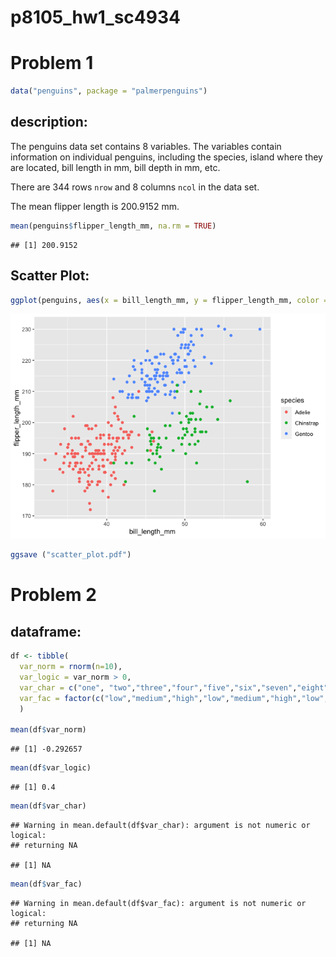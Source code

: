 p8105_hw1_sc4934
================

# Problem 1

``` r
data("penguins", package = "palmerpenguins")
```

## description:

The penguins data set contains 8 variables. The variables contain
information on individual penguins, including the species, island where
they are located, bill length in mm, bill depth in mm, etc.

There are 344 rows `nrow` and 8 columns `ncol` in the data set.

The mean flipper length is 200.9152 mm.

``` r
mean(penguins$flipper_length_mm, na.rm = TRUE)
```

    ## [1] 200.9152

## Scatter Plot:

``` r
ggplot(penguins, aes(x = bill_length_mm, y = flipper_length_mm, color = species)) + geom_point()
```

![](p8105_hw1_sc4934_files/figure-gfm/chunk_scatterplot-1.png)<!-- -->

``` r
ggsave ("scatter_plot.pdf")
```

# Problem 2

## dataframe:

``` r
df <- tibble(
  var_norm = rnorm(n=10),
  var_logic = var_norm > 0,
  var_char = c("one", "two","three","four","five","six","seven","eight","nine","ten"),
  var_fac = factor(c("low","medium","high","low","medium","high","low","medium","high", "low" ))
  )

mean(df$var_norm)
```

    ## [1] -0.292657

``` r
mean(df$var_logic)
```

    ## [1] 0.4

``` r
mean(df$var_char)
```

    ## Warning in mean.default(df$var_char): argument is not numeric or logical:
    ## returning NA

    ## [1] NA

``` r
mean(df$var_fac)
```

    ## Warning in mean.default(df$var_fac): argument is not numeric or logical:
    ## returning NA

    ## [1] NA
